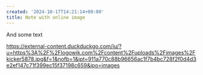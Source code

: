 ```yaml
---
created: '2024-10-17T14:21:14+00:00'
title: Note with online image
---
```


And some text

<https://external-content.duckduckgo.com/iu/?u=https%3A%2F%2Flogowik.com%2Fcontent%2Fuploads%2Fimages%2Fkicker5878.jpg&f=1&nofb=1&ipt=911a770c88b96656ac1f7b4bc728f2f0d4d3e2ef147c71f399ec15f37198c659&ipo=images>